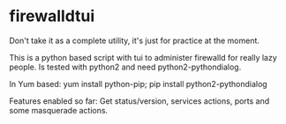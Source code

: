# firewalldtui
Don't take it as a complete utility, it's just for practice at the moment.

This is a python based script with tui to administer firewalld for really lazy people.
Is tested with python2 and need python2-pythondialog.

In Yum based:
yum install python-pip;
pip install python2-pythondialog

Features enabled so far:
Get status/version, services actions, ports and some masquerade actions. 
